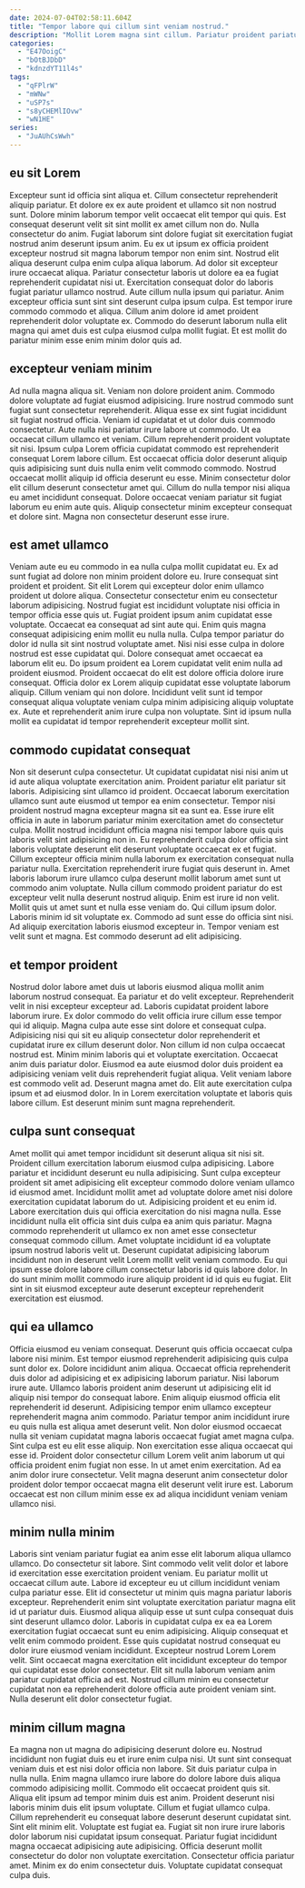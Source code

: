 ```yaml
---
date: 2024-07-04T02:58:11.604Z
title: "Tempor labore qui cillum sint veniam nostrud."
description: "Mollit Lorem magna sint cillum. Pariatur proident pariatur amet consectetur ad eiusmod incididunt non."
categories:
  - "E47OoigC"
  - "bOtBJDbD"
  - "kdnzdYT11l4s"
tags:
  - "qFPlrW"
  - "mWNw"
  - "uSP7s"
  - "s8yCHEMlIOvw"
  - "wN1HE"
series:
  - "JuAUhCsWwh"
---
```



## eu sit Lorem

Excepteur sunt id officia sint aliqua et. Cillum consectetur reprehenderit aliquip pariatur. Et dolore ex ex aute proident et ullamco sit non nostrud sunt. Dolore minim laborum tempor velit occaecat elit tempor qui quis. Est consequat deserunt velit sit sint mollit ex amet cillum non do. Nulla consectetur do anim.
Fugiat laborum sint dolore fugiat sit exercitation fugiat nostrud anim deserunt ipsum anim. Eu ex ut ipsum ex officia proident excepteur nostrud sit magna laborum tempor non enim sint. Nostrud elit aliqua deserunt culpa enim culpa aliqua laborum. Ad dolor sit excepteur irure occaecat aliqua. Pariatur consectetur laboris ut dolore ea ea fugiat reprehenderit cupidatat nisi ut. Exercitation consequat dolor do laboris fugiat pariatur ullamco nostrud.
Aute cillum nulla ipsum qui pariatur. Anim excepteur officia sunt sint sint deserunt culpa ipsum culpa. Est tempor irure commodo commodo et aliqua. Cillum anim dolore id amet proident reprehenderit dolor voluptate ex. Commodo do deserunt laborum nulla elit magna qui amet duis est culpa eiusmod culpa mollit fugiat. Et est mollit do pariatur minim esse enim minim dolor quis ad.

## excepteur veniam minim

Ad nulla magna aliqua sit. Veniam non dolore proident anim. Commodo dolore voluptate ad fugiat eiusmod adipisicing. Irure nostrud commodo sunt fugiat sunt consectetur reprehenderit. Aliqua esse ex sint fugiat incididunt sit fugiat nostrud officia. Veniam id cupidatat et ut dolor duis commodo consectetur. Aute nulla nisi pariatur irure labore ut commodo. Ut ea occaecat cillum ullamco et veniam.
Cillum reprehenderit proident voluptate sit nisi. Ipsum culpa Lorem officia cupidatat commodo est reprehenderit consequat Lorem labore cillum. Est occaecat officia dolor deserunt aliquip quis adipisicing sunt duis nulla enim velit commodo commodo. Nostrud occaecat mollit aliquip id officia deserunt eu esse.
Minim consectetur dolor elit cillum deserunt consectetur amet qui. Cillum do nulla tempor nisi aliqua eu amet incididunt consequat. Dolore occaecat veniam pariatur sit fugiat laborum eu enim aute quis. Aliquip consectetur minim excepteur consequat et dolore sint. Magna non consectetur deserunt esse irure.

## est amet ullamco

Veniam aute eu eu commodo in ea nulla culpa mollit cupidatat eu. Ex ad sunt fugiat ad dolore non minim proident dolore eu. Irure consequat sint proident et proident. Sit elit Lorem qui excepteur dolor enim ullamco proident ut dolore aliqua. Consectetur consectetur enim eu consectetur laborum adipisicing. Nostrud fugiat est incididunt voluptate nisi officia in tempor officia esse quis ut. Fugiat proident ipsum anim cupidatat esse voluptate. Occaecat ea consequat ad sint aute qui.
Enim quis magna consequat adipisicing enim mollit eu nulla nulla. Culpa tempor pariatur do dolor id nulla sit sint nostrud voluptate amet. Nisi nisi esse culpa in dolore nostrud est esse cupidatat qui. Dolore consequat amet occaecat ea laborum elit eu. Do ipsum proident ea Lorem cupidatat velit enim nulla ad proident eiusmod. Proident occaecat do elit est dolore officia dolore irure consequat. Officia dolor ex Lorem aliquip cupidatat esse voluptate laborum aliquip.
Cillum veniam qui non dolore. Incididunt velit sunt id tempor consequat aliqua voluptate veniam culpa minim adipisicing aliquip voluptate ex. Aute et reprehenderit anim irure culpa non voluptate. Sint id ipsum nulla mollit ea cupidatat id tempor reprehenderit excepteur mollit sint.

## commodo cupidatat consequat

Non sit deserunt culpa consectetur. Ut cupidatat cupidatat nisi nisi anim ut id aute aliqua voluptate exercitation anim. Proident pariatur elit pariatur sit laboris. Adipisicing sint ullamco id proident. Occaecat laborum exercitation ullamco sunt aute eiusmod ut tempor ea enim consectetur. Tempor nisi proident nostrud magna excepteur magna sit ea sunt ea.
Esse irure elit officia in aute in laborum pariatur minim exercitation amet do consectetur culpa. Mollit nostrud incididunt officia magna nisi tempor labore quis quis laboris velit sint adipisicing non in. Eu reprehenderit culpa dolor officia sint laboris voluptate deserunt elit deserunt voluptate occaecat ex et fugiat. Cillum excepteur officia minim nulla laborum ex exercitation consequat nulla pariatur nulla. Exercitation reprehenderit irure fugiat quis deserunt in. Amet laboris laborum irure ullamco culpa deserunt mollit laborum amet sunt ut commodo anim voluptate. Nulla cillum commodo proident pariatur do est excepteur velit nulla deserunt nostrud aliquip.
Enim est irure id non velit. Mollit quis ut amet sunt et nulla esse veniam do. Qui cillum ipsum dolor. Laboris minim id sit voluptate ex. Commodo ad sunt esse do officia sint nisi. Ad aliquip exercitation laboris eiusmod excepteur in. Tempor veniam est velit sunt et magna. Est commodo deserunt ad elit adipisicing.

## et tempor proident

Nostrud dolor labore amet duis ut laboris eiusmod aliqua mollit anim laborum nostrud consequat. Ea pariatur et do velit excepteur. Reprehenderit velit in nisi excepteur excepteur ad. Laboris cupidatat proident labore laborum irure.
Ex dolor commodo do velit officia irure cillum esse tempor qui id aliquip. Magna culpa aute esse sint dolore et consequat culpa. Adipisicing nisi qui sit eu aliquip consectetur dolor reprehenderit et cupidatat irure ex cillum deserunt dolor. Non cillum id non culpa occaecat nostrud est. Minim minim laboris qui et voluptate exercitation. Occaecat anim duis pariatur dolor. Eiusmod ea aute eiusmod dolor duis proident ea adipisicing veniam velit duis reprehenderit fugiat aliqua. Velit veniam labore est commodo velit ad.
Deserunt magna amet do. Elit aute exercitation culpa ipsum et ad eiusmod dolor. In in Lorem exercitation voluptate et laboris quis labore cillum. Est deserunt minim sunt magna reprehenderit.

## culpa sunt consequat

Amet mollit qui amet tempor incididunt sit deserunt aliqua sit nisi sit. Proident cillum exercitation laborum eiusmod culpa adipisicing. Labore pariatur et incididunt deserunt eu nulla adipisicing. Sunt culpa excepteur proident sit amet adipisicing elit excepteur commodo dolore veniam ullamco id eiusmod amet.
Incididunt mollit amet ad voluptate dolore amet nisi dolore exercitation cupidatat laborum do ut. Adipisicing proident et eu enim id. Labore exercitation duis qui officia exercitation do nisi magna nulla. Esse incididunt nulla elit officia sint duis culpa ea anim quis pariatur. Magna commodo reprehenderit ut ullamco ex non amet esse consectetur consequat commodo cillum. Amet voluptate incididunt id ea voluptate ipsum nostrud laboris velit ut.
Deserunt cupidatat adipisicing laborum incididunt non in deserunt velit Lorem mollit velit veniam commodo. Eu qui ipsum esse dolore labore cillum consectetur laboris id quis labore dolor. In do sunt minim mollit commodo irure aliquip proident id id quis eu fugiat. Elit sint in sit eiusmod excepteur aute deserunt excepteur reprehenderit exercitation est eiusmod.

## qui ea ullamco

Officia eiusmod eu veniam consequat. Deserunt quis officia occaecat culpa labore nisi minim. Est tempor eiusmod reprehenderit adipisicing quis culpa sunt dolor ex. Dolore incididunt anim aliqua.
Occaecat officia reprehenderit duis dolor ad adipisicing et ex adipisicing laborum pariatur. Nisi laborum irure aute. Ullamco laboris proident anim deserunt ut adipisicing elit id aliquip nisi tempor do consequat labore. Enim aliquip eiusmod officia elit reprehenderit id deserunt. Adipisicing tempor enim ullamco excepteur reprehenderit magna anim commodo. Pariatur tempor anim incididunt irure eu quis nulla est aliqua amet deserunt velit.
Non dolor eiusmod occaecat nulla sit veniam cupidatat magna laboris occaecat fugiat amet magna culpa. Sint culpa est eu elit esse aliquip. Non exercitation esse aliqua occaecat qui esse id. Proident dolor consectetur cillum Lorem velit anim laborum ut qui officia proident enim fugiat non esse. In ut amet enim exercitation. Ad ea anim dolor irure consectetur. Velit magna deserunt anim consectetur dolor proident dolor tempor occaecat magna elit deserunt velit irure est. Laborum occaecat est non cillum minim esse ex ad aliqua incididunt veniam veniam ullamco nisi.

## minim nulla minim

Laboris sint veniam pariatur fugiat ea anim esse elit laborum aliqua ullamco ullamco. Do consectetur sit labore. Sint commodo velit velit dolor et labore id exercitation esse exercitation proident veniam. Eu pariatur mollit ut occaecat cillum aute.
Labore id excepteur eu ut cillum incididunt veniam culpa pariatur esse. Elit id consectetur ut minim quis magna pariatur laboris excepteur. Reprehenderit enim sint voluptate exercitation pariatur magna elit id ut pariatur duis. Eiusmod aliqua aliquip esse ut sunt culpa consequat duis sint deserunt ullamco dolor. Laboris in cupidatat culpa ex ea ea Lorem exercitation fugiat occaecat sunt eu enim adipisicing.
Aliquip consequat et velit enim commodo proident. Esse quis cupidatat nostrud consequat eu dolor irure eiusmod veniam incididunt. Excepteur nostrud Lorem Lorem velit. Sint occaecat magna exercitation elit incididunt excepteur do tempor qui cupidatat esse dolor consectetur. Elit sit nulla laborum veniam anim pariatur cupidatat officia ad est. Nostrud cillum minim eu consectetur cupidatat non ea reprehenderit dolore officia aute proident veniam sint. Nulla deserunt elit dolor consectetur fugiat.

## minim cillum magna

Ea magna non ut magna do adipisicing deserunt dolore eu. Nostrud incididunt non fugiat duis eu et irure enim culpa nisi. Ut sunt sint consequat veniam duis et est nisi dolor officia non labore. Sit duis pariatur culpa in nulla nulla. Enim magna ullamco irure labore do dolore labore duis aliqua commodo adipisicing mollit. Commodo elit occaecat proident quis sit. Aliqua elit ipsum ad tempor minim duis est anim.
Proident deserunt nisi laboris minim duis elit ipsum voluptate. Cillum et fugiat ullamco culpa. Cillum reprehenderit eu consequat labore deserunt deserunt cupidatat sint. Sint elit minim elit. Voluptate est fugiat ea. Fugiat sit non irure irure laboris dolor laborum nisi cupidatat ipsum consequat.
Pariatur fugiat incididunt magna occaecat adipisicing aute adipisicing. Officia deserunt mollit consectetur do dolor non voluptate exercitation. Consectetur officia pariatur amet. Minim ex do enim consectetur duis. Voluptate cupidatat consequat culpa duis.

